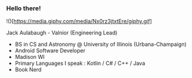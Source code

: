### Hello there! 

!()[https://media.giphy.com/media/Nx0rz3jtxtEre/giphy.gif]

Jack Aulabaugh - Valnior (Engineering Lead) 
- BS in CS and Astronomy @ University of Illinois (Urbana-Champaign)
- Android Software Developer
- Madison WI
- Primary Languages I speak : Kotlin / C# / C++ / Java 
- Book Nerd
<!--
**Jackal1420/Jackal1420** is a ✨ _special_ ✨ repository because its `README.md` (this file) appears on your GitHub profile.

Here are some ideas to get you started:

- 🔭 I’m currently working on ...
- 🌱 I’m currently learning ...
- 👯 I’m looking to collaborate on ...
- 🤔 I’m looking for help with ...
- 💬 Ask me about ...
- 📫 How to reach me: ...
- 😄 Pronouns: ...
- ⚡ Fun fact: ...
-->
